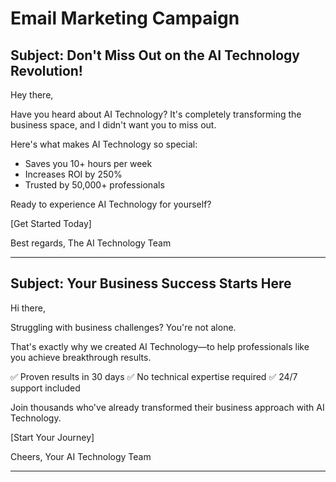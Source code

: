 # Email Marketing Campaign

## Subject: Don't Miss Out on the AI Technology Revolution!

Hey there,

Have you heard about AI Technology? It's completely transforming the business space, and I didn't want you to miss out.

Here's what makes AI Technology so special:
- Saves you 10+ hours per week
- Increases ROI by 250%
- Trusted by 50,000+ professionals

Ready to experience AI Technology for yourself?

[Get Started Today]

Best regards,
The AI Technology Team

---

## Subject: Your Business Success Starts Here

Hi there,

Struggling with business challenges? You're not alone.

That's exactly why we created AI Technology—to help professionals like you achieve breakthrough results.

✅ Proven results in 30 days
✅ No technical expertise required
✅ 24/7 support included

Join thousands who've already transformed their business approach with AI Technology.

[Start Your Journey]

Cheers,
Your AI Technology Team

---
